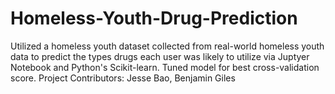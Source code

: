 # Homeless-Youth-Drug-Prediction
Utilized a homeless youth dataset collected from real-world homeless youth data to predict the types drugs each user was likely to utilize via Juptyer Notebook and Python's Scikit-learn.  Tuned model for best cross-validation score.
Project Contributors: Jesse Bao, Benjamin Giles
